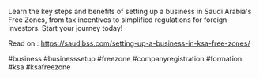 Learn the key steps and benefits of setting up a business in Saudi Arabia's Free Zones, from tax incentives to simplified regulations for foreign investors. Start your journey today!

Read on : https://saudibss.com/setting-up-a-business-in-ksa-free-zones/

#business #businesssetup #freezone #companyregistration #formation #ksa #ksafreezone
